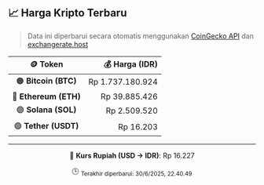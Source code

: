 

<!-- HARGA_KRIPTO -->
## 📈 Harga Kripto Terbaru

> Data ini diperbarui secara otomatis menggunakan [CoinGecko API](https://www.coingecko.com/) dan [exchangerate.host](https://exchangerate.host/)

<div align="center">

| 🪙 Token | 💰 Harga (IDR) |
|:------:|---------------:|
| 🟠 **Bitcoin (BTC)**   | Rp 1.737.180.924 |
| 🔵 **Ethereum (ETH)**  | Rp 39.885.426 |
| 🟣 **Solana (SOL)**    | Rp 2.509.520 |
| 🟢 **Tether (USDT)**   | Rp 16.203 |

---

💱 **Kurs Rupiah (USD → IDR)**: Rp 16.227

🕒 <sub>Terakhir diperbarui: 30/6/2025, 22.40.49</sub>

</div>
<!-- /HARGA_KRIPTO -->